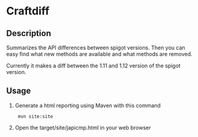 # Craftdiff

## Description

Summarizes the API differences between spigot versions. Then you can easy find what new methods
are available and what methods are removed.

Currently it makes a diff between the 1.11 and 1.12 version of the spigot version.

## Usage

1. Generate a html reporting using Maven with this command

        mvn site:site
2. Open the target/site/japicmp.html in your web browser
